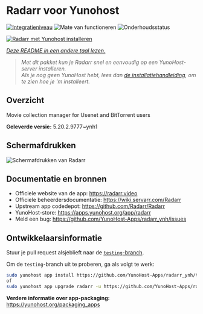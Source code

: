 <!--
NB: Deze README is automatisch gegenereerd door <https://github.com/YunoHost/apps/tree/master/tools/readme_generator>
Hij mag NIET handmatig aangepast worden.
-->

# Radarr voor Yunohost

[![Integratieniveau](https://apps.yunohost.org/badge/integration/radarr)](https://ci-apps.yunohost.org/ci/apps/radarr/)
![Mate van functioneren](https://apps.yunohost.org/badge/state/radarr)
![Onderhoudsstatus](https://apps.yunohost.org/badge/maintained/radarr)

[![Radarr met Yunohost installeren](https://install-app.yunohost.org/install-with-yunohost.svg)](https://install-app.yunohost.org/?app=radarr)

*[Deze README in een andere taal lezen.](./ALL_README.md)*

> *Met dit pakket kun je Radarr snel en eenvoudig op een YunoHost-server installeren.*  
> *Als je nog geen YunoHost hebt, lees dan [de installatiehandleiding](https://yunohost.org/install), om te zien hoe je 'm installeert.*

## Overzicht

Movie collection manager for Usenet and BitTorrent users

**Geleverde versie:** 5.20.2.9777~ynh1

## Schermafdrukken

![Schermafdrukken van Radarr](./doc/screenshots/screenshot.jpg)

## Documentatie en bronnen

- Officiele website van de app: <https://radarr.video>
- Officiele beheerdersdocumentatie: <https://wiki.servarr.com/Radarr>
- Upstream app codedepot: <https://github.com/Radarr/Radarr>
- YunoHost-store: <https://apps.yunohost.org/app/radarr>
- Meld een bug: <https://github.com/YunoHost-Apps/radarr_ynh/issues>

## Ontwikkelaarsinformatie

Stuur je pull request alsjeblieft naar de [`testing`-branch](https://github.com/YunoHost-Apps/radarr_ynh/tree/testing).

Om de `testing`-branch uit te proberen, ga als volgt te werk:

```bash
sudo yunohost app install https://github.com/YunoHost-Apps/radarr_ynh/tree/testing --debug
of
sudo yunohost app upgrade radarr -u https://github.com/YunoHost-Apps/radarr_ynh/tree/testing --debug
```

**Verdere informatie over app-packaging:** <https://yunohost.org/packaging_apps>
